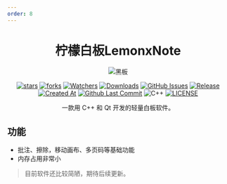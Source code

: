 ```yaml
---
order: 8
---
```


<div align="center">

# 柠檬白板LemonxNote

<ArticleMetadata />

![黑板](/images/LemonxNote/黑板.png)

[![stars](https://img.shields.io/github/stars/lh11117/LemonxNote?label=Stars)](https://github.com/lh11117/LemonxNote) [![forks](https://img.shields.io/github/forks/lh11117/LemonxNote?label=Forks)](https://github.com/lh11117/LemonxNote) [![Watchers](https://img.shields.io/github/watchers/lh11117/LemonxNote?style=social)](https://github.com/lh11117/LemonxNote/watchers) [![Downloads](https://img.shields.io/github/downloads/lh11117/LemonxNote/total?style=social&label=Downloads&logo=github)](https://github.com/lh11117/LemonxNote/releases/latest) [![GitHub Issues](https://img.shields.io/github/issues-search/lh11117/LemonxNote?query=is%3Aopen&style=flat&logo=github&label=Issues&color=%233fb950)](https://github.com/lh11117/LemonxNote/issues) [![Release](https://img.shields.io/github/v/release/lh11117/LemonxNote?style=flat&color=%233fb950&label=正式版)](https://github.com/lh11117/LemonxNote/releases/latest) [![Created At](https://img.shields.io/github/created-at/lh11117/LemonxNote)](https://github.com/lh11117/LemonxNote) [![Github Last Commit](https://img.shields.io/github/last-commit/lh11117/LemonxNote)](https://github.com/lh11117/LemonxNote/commits/main) ![C++](https://img.shields.io/badge/C%2B%2B-00599C?logo=c%2B%2B&logoColor=white&style=flat) [![LICENSE](https://img.shields.io/badge/License-GPL--3.0-red.svg "LICENSE")](https://github.com/lh11117/LemonxNote/blob/main/LICENSE)

一款用 C++ 和 Qt 开发的轻量白板软件。

</div>

<GitHubCard owner="lh11117" repo="LemonxNote" />

## 功能
- 批注、擦除，移动画布、多页码等基础功能
- 内存占用非常小

> 目前软件还比较简陋，期待后续更新。